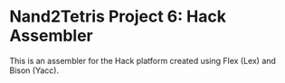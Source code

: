 Nand2Tetris Project 6: Hack Assembler
=====================================

This is an assembler for the Hack platform created using Flex (Lex) and Bison (Yacc).
